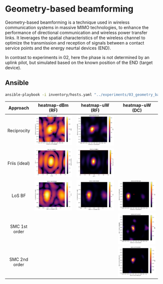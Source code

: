 # Geometry-based beamforming

Geometry-based beamforming is a technique used in wireless communication systems in massive MIMO technologies, to enhance the performance of directional communication and wireless power transfer links. It leverages the spatial characteristics of the wireless channel to optimize the transmission and reception of signals between a contact service points and the energy neurtal devices (END).

In contrast to experiments in 02, here the phase is not determined by an uplink pilot, but simulated based on the known position of the END (target device).

## Ansible

```sh
ansible-playbook -i inventory/hosts.yaml "../experiments/03_geometry_based_beamforming/ansible/run-DL-WPT.yml" -e tiles=ceiling
```


Approach | heatmap-dBm (RF)            |  heatmap-uW (RF) |  heatmap-uW (DC)
:-------------------------:| :-------------------------:|:-------------------------:|:-------------------------:
Reciprocity | ![heatmap-dBm](https://github.com/techtile-by-dramco/experiments/blob/main/02_reciprocity_based_WPT/results/20241105202156/heatmap-dBm.png)  | ![heatmap-uW](https://github.com/techtile-by-dramco/experiments/blob/main/02_reciprocity_based_WPT/results/20241105202156/heatmap-uW.png) 
Friis (ideal) | ![heatmap-dBm](https://github.com/techtile-by-dramco/experiments/blob/main/03_geometry_based_beamforming/031_Friis/results/ideal/heatmap-dBm.png) | ![heatmap-uW](https://github.com/techtile-by-dramco/experiments/blob/main/03_geometry_based_beamforming/031_Friis/results/ideal/heatmap-uW.png) 
LoS BF | ![heatmap-dBm](https://github.com/techtile-by-dramco/experiments/blob/main/03_geometry_based_beamforming/031_Friis/results/20241106115848/heatmap-dBm.png) | ![heatmap-uW](https://github.com/techtile-by-dramco/experiments/blob/main/03_geometry_based_beamforming/031_Friis/results/20241106115848/heatmap-uW.png) | ![](https://github.com/techtile-by-dramco/experiments/blob/main/03_geometry_based_beamforming/031_Friis/results/20241107091548/heatmap-uW.png)
SMC 1st order |  |  | ![](https://github.com/techtile-by-dramco/experiments/blob/main/03_geometry_based_beamforming/032_SMCs/results/20241107114752/heatmap-uW.png)
SMC 2nd order |  |  | ![](https://github.com/techtile-by-dramco/experiments/blob/main/03_geometry_based_beamforming/032_SMCs/results/20241107124328/heatmap-uW.png)
